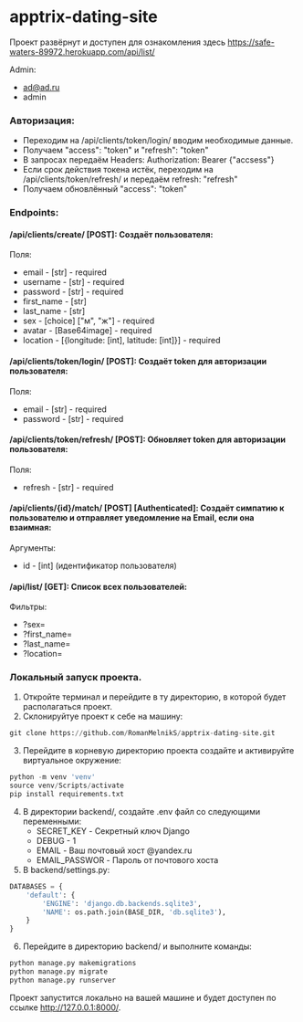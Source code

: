 # apptrix-dating-site

Проект развёрнут и доступен для ознакомления здесь https://safe-waters-89972.herokuapp.com/api/list/

Admin:
- ad@ad.ru
- admin

### Авторизация:
- Переходим на /api/clients/token/login/ вводим необходимые данные.
- Получаем "access": "token" и "refresh": "token"
- В запросах передаём Headers: Authorization: Bearer {"accsess"}
- Если срок действия токена истёк, переходим на /api/clients/token/refresh/ и передаём refresh: "refresh"
- Получаем обновлённый "access": "token"

### Endpoints:
#### /api/clients/create/ [POST]: Cоздаёт пользователя:
Поля:
- email - [str] - required
- username - [str] - required
- password - [str] - required
- first_name - [str]
- last_name - [str]
- sex - [choice] ["м", "ж"] - required
- avatar - [Base64image] - required
- location - [{longitude: [int], latitude: [int]}] - required

#### /api/clients/token/login/ [POST]: Cоздаёт token для авторизации пользователя:
Поля:
- email - [str] - required
- password - [str] - required

#### /api/clients/token/refresh/ [POST]: Обновляет token для авторизации пользователя:
Поля:
- refresh - [str] - required

#### /api/clients/{id}/match/ [POST] [Authenticated]: Создаёт симпатию к пользователю и отправляет уведомление на Email, если она взаимная:
Аргументы:
- id - [int] (идентификатор пользователя)

#### /api/list/ [GET]: Список всех пользователей:
Фильтры:
- ?sex= 
- ?first_name=
- ?last_name=
- ?location= 



### Локальный запуск проекта.
1. Откройте терминал и перейдите в ту директорию, в которой будет располагаться проект.
2. Склонируйтуе проект к себе на машину:
```python
git clone https://github.com/RomanMelnikS/apptrix-dating-site.git
```
3. Перейдите в корневую директорию проекта создайте и активируйте виртуальное окружение:
```python
python -m venv 'venv'
source venv/Scripts/activate
pip install requirements.txt
```
4. В директории backend/, создайте .env файл со следующими переменными:
    - SECRET_KEY - Секретный ключ Django
    - DEBUG - 1
    - EMAIL - Ваш почтовый хост @yandex.ru
    - EMAIL_PASSWOR - Пароль от почтового хоста
5. В backend/settings.py:
```python
DATABASES = {
    'default': {
        'ENGINE': 'django.db.backends.sqlite3',
        'NAME': os.path.join(BASE_DIR, 'db.sqlite3'),
    }
}
```
6. Перейдите в директорию backend/ и выполните команды:
```python
python manage.py makemigrations
python manage.py migrate
python manage.py runserver
```
Проект запустится локально на вашей машине и будет доступен по ссылке http://127.0.0.1:8000/.
